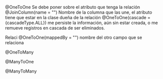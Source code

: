 @OneToOne 
Se debe poner sobre el atributo que tenga la relación
@JoinColumn(name = "<name>") Nombre de la columna que las une, el atributo tiene que estar en la clase dueña de la relación
@OneToOne(cascade = {cascadeType.ALL}) me persiste la información, aún sin estar creada, o me remueve registros en cascada de ser eliminados.

Relaci
@OneToOne(mappedBy = "<name>") nombre del otro campo que se relaciona

@OneToMany

@ManyToOne

@ManyToMany